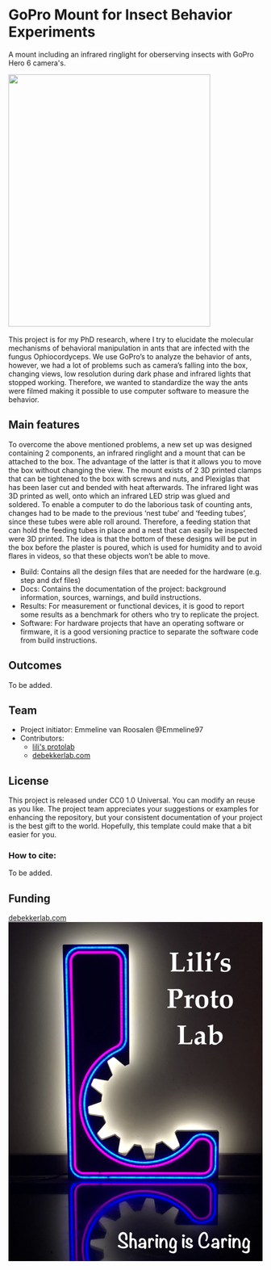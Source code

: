 # GoPro Mount for Insect Behavior Experiments
A mount including an infrared ringlight for oberserving insects with GoPro Hero 6 camera's.  

<img src="https://github.com/user-attachments/assets/915e4ef3-4d58-4626-8bd0-8e82dc2dd7d4" width="400" height="500">


This project is for my PhD research, where I try to elucidate the molecular mechanisms of behavioral manipulation in ants that are infected with the fungus Ophiocordyceps. We use GoPro’s to analyze the behavior of ants, however, we had a lot of problems such as camera’s falling into the box, changing views, low resolution during dark phase and infrared lights that stopped working. Therefore, we wanted to standardize the way the ants were filmed making it possible to use computer software to measure the behavior.


## Main features

To overcome the above mentioned problems, a new set up was designed containing 2 components, an infrared ringlight and a mount that can be attached to the box. The advantage of the latter is that it allows you to move the box without changing the view. The mount exists of 2 3D printed clamps that can be tightened to the box with screws and nuts, and Plexiglas that has been laser cut and bended with heat afterwards. The infrared light was 3D printed as well, onto which an infrared LED strip was glued and soldered. To enable a computer to do the laborious task of counting ants, changes had to be made to the previous ‘nest tube’ and ‘feeding tubes’, since these tubes were able roll around. Therefore, a feeding station that can hold the feeding tubes in place and a nest that can easily be inspected were 3D printed. The idea is that the bottom of these designs will be put in the box before the plaster is poured, which is used for humidity and to avoid flares in videos, so that these objects won’t be able to move. 



+ Build: Contains all the design files that are needed for the hardware (e.g. step and dxf files) 
+ Docs: Contains the documentation of the project: background information, sources, warnings, and build instructions. 
+ Results: For measurement or functional devices, it is good to report some results as a benchmark for others who try to replicate the project.
+ Software: For hardware projects that have an operating software or firmware, it is a good versioning practice to separate the software code from build instructions.


## Outcomes

To be added.

## Team

+ Project initiator: Emmeline van Roosalen @Emmeline97
+ Contributors:
	+ [lili's protolab](https://www.uu.nl/en/research/lilis-proto-lab)  
 	+ [debekkerlab.com ](https://www.debekkerlab.com/)	 



## License

This project is released under CC0 1.0 Universal. 
You can modify an reuse as you like.
The project team appreciates your suggestions or examples for enhancing the repository, but your consistent documentation of your project is the best gift to the world. Hopefully, this template could make that a bit easier for you. 

### How to cite:

To be added.

## Funding

[debekkerlab.com ](https://www.debekkerlab.com/)
![LPL sharing image](./Docs/Images/lpl_sharing.jpg)
